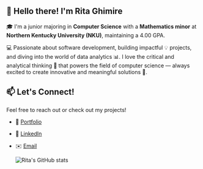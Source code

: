 ## 👋 Hello there! I'm Rita Ghimire

🎓 I'm a junior majoring in **Computer Science** with a **Mathematics minor** at **Northern Kentucky University (NKU)**, maintaining a 4.00 GPA.

💻 Passionate about software development, building impactful 💡 projects, and diving into the world of data analytics 📊. 
I love the critical and analytical thinking 🧠 that powers the field of computer science — always excited to create innovative and meaningful solutions 🚀.

## 📫 Let's Connect!
Feel free to reach out or check out my projects!
- 🔗 [Portfolio](https://ritaghimire.com/)  
- 🔗 [LinkedIn](https://www.linkedin.com/in/ritaghimire)  
- ✉️ [Email](ghimiresafalta87@gmail.com)

  ![Rita's GitHub stats](https://github-readme-stats.vercel.app/api?username=RitaGhimire&show_icons=true&theme=radical)
  
